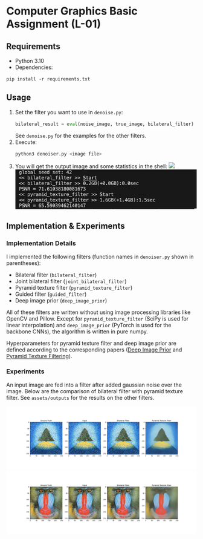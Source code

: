 # Computer Graphics Basic Assignment (L-01)

## Requirements

- Python 3.10
- Dependencies:
```
pip install -r requirements.txt
```

## Usage

1. Set the filter you want to use in `denoise.py`:
    ```python
    bilateral_result = eval(noise_image, true_image, bilateral_filter)
    ```
    See `denoise.py` for the examples for the other filters.
2. Execute:
   ```bash
   python3 denoiser.py <image file>
   ```
3. You will get the output image and some statistics in the shell:
   ![](assets/demo_output.png)
   ![](assets/demo_statistics.png)

## Implementation & Experiments

### Implementation Details

I implemented the following filters (function names in `denoiser.py` shown in parentheses):

- Bilateral filter (`bilateral_filter`)
- Joint bilateral filter (`joint_bilateral_filter`)
- Pyramid texture filter (`pyramid_texture_filter`)
- Guided filter (`guided_filter`)
- Deep image prior (`deep_image_prior`)

All of these filters are written without using image processing libraries like OpenCV and Pillow. Except for `pyramid_texture_filter` (SciPy is used for linear interpolation) and `deep_image_prior` (PyTorch is used for the backbone CNNs), the algorithm is written in pure numpy.

Hyperparameters for pyramid texture filter and deep image prior are defined according to the corresponding papers ([Deep Image Prior](https://sites.skoltech.ru/app/data/uploads/sites/25/2018/04/deep_image_prior.pdf) and [Pyramid Texture Filtering](https://arxiv.org/abs/2305.06525)).

### Experiments

An input image are fed into a filter after added gaussian noise over the image. Below are the comparison of bilateral filter with pyramid texture filter. See `assets/outputs` for the results on the other filters.

![](assets/outputs/PTF_tree.png)
![](assets/outputs/PTF_baboon.png)

